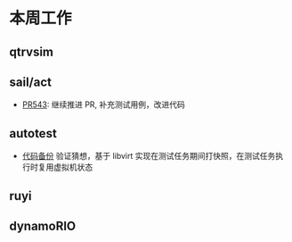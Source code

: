 # 本周工作

## qtrvsim

## sail/act

- [PR543](https://github.com/rems-project/sail/pull/543): 继续推进 PR, 补充测试用例，改进代码

## autotest

- [代码备份](https://github.com/trdthg/plct/blob/main/outcome/202405_week3/bak.py) 验证猜想，基于 libvirt 实现在测试任务期间打快照，在测试任务执行时复用虚拟机状态

## ruyi

## dynamoRIO
